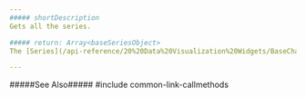 ```yaml
---
##### shortDescription
Gets all the series.

##### return: Array<baseSeriesObject>
The [Series](/api-reference/20%20Data%20Visualization%20Widgets/BaseChart/7%20Chart%20Elements/Series '{basewidgetpath}/Chart_Elements/Series/') objects.

---
```

#####See Also#####
#include common-link-callmethods